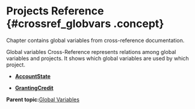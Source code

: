 # Projects Reference {#crossref_globvars .concept}

Chapter contains global variables from cross-reference documentation.

Global variables Cross-Reference represents relations among global variables and projects. It shows which global variables are used by which project.

-   **[AccountState](../../../crossref/globVars/projsRef/AccountState.md)**  

-   **[GrantingCredit](../../../crossref/globVars/projsRef/GrantingCredit.md)**  


**Parent topic:**[Global Variables](../../../crossref/globVars/globalVariables.md)

